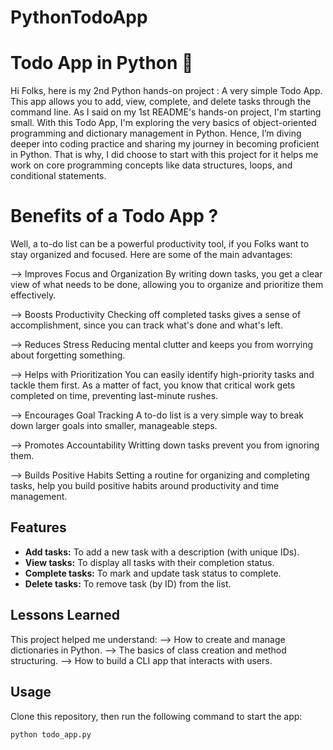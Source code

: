 # PythonTodoApp

# Todo App in Python 📝

Hi Folks, here is my 2nd Python hands-on project : A very simple Todo App. 
This app allows you to add, view, complete, and delete tasks through the command line.
As I said on my 1st README's hands-on project, I'm starting small. With this Todo App, I'm exploring the very basics of object-oriented programming and dictionary management in Python. 
Hence, I’m diving deeper into coding practice and sharing my journey in becoming proficient in Python.
That is why, I did choose to start with this project for it helps me work on core programming concepts like data structures, loops, and conditional statements. 

# Benefits of a Todo App ?

Well, a to-do list can be a powerful productivity tool, if you Folks want to stay organized and focused. 
Here are some of the main advantages:

--> Improves Focus and Organization
By writing down tasks, you get a clear view of what needs to be done, allowing you to organize and prioritize them effectively. 

--> Boosts Productivity
Checking off completed tasks gives a sense of accomplishment, since you can track what's done and what's left.

--> Reduces Stress
Reducing mental clutter and keeps you from worrying about forgetting something. 

--> Helps with Prioritization
You can easily identify high-priority tasks and tackle them first. As a matter of fact, you know that critical work gets completed on time, preventing last-minute rushes.

--> Encourages Goal Tracking
A to-do list is a very simple way to break down larger goals into smaller, manageable steps. 

--> Promotes Accountability
Writting down tasks prevent you from ignoring them.

--> Builds Positive Habits
Setting a routine for organizing and completing tasks, help you build positive habits around productivity and time management.

## Features
- **Add tasks:** To add a new task with a description (with unique IDs).
- **View tasks:** To display all tasks with their completion status.
- **Complete tasks:** To mark and update task status to complete.
- **Delete tasks:** To remove task (by ID) from the list.

## Lessons Learned
This project helped me understand:
--> How to create and manage dictionaries in Python.
--> The basics of class creation and method structuring.
--> How to build a CLI app that interacts with users.

## Usage
Clone this repository, then run the following command to start the app:
```bash
python todo_app.py


